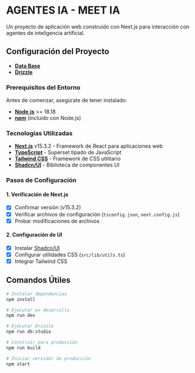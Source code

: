 # AGENTES IA - MEET IA

Un proyecto de aplicación web construido con Next.js para interacción con agentes de inteligencia artificial.

## Configuración del Proyecto

* **[Data Base](https://neon.com)**
* **[Drizzle](https://orm.drizzle.team/docs/get-started/neon-new)**

### Prerequisitos del Entorno

Antes de comenzar, asegúrate de tener instalado:

* **[Node.js](https://nodejs.org/)** >= 18.18
* **[npm](https://www.npmjs.com/)** (incluido con Node.js)

### Tecnologías Utilizadas

* **[Next.js](https://nextjs.org/)** v15.3.2 - Framework de React para aplicaciones web
* **[TypeScript](https://www.typescriptlang.org/)** - Superset tipado de JavaScript
* **[Tailwind CSS](https://tailwindcss.com/)** - Framework de CSS utilitario
* **[Shadcn/UI](https://ui.shadcn.com/)** - Biblioteca de componentes UI

### Pasos de Configuración

#### 1. Verificación de Next.js
- [x] Confirmar versión (v15.3.2)
- [x] Verificar archivos de configuración (`tsconfig.json`, `next.config.js`)
- [x] Probar modificaciones de archivos

#### 2. Configuración de UI
- [x] Instalar [Shadcn/UI](https://ui.shadcn.com/docs/installation/next)
- [x] Configurar utilidades CSS (`src/lib/utils.ts`)
- [x] Integrar Tailwind CSS

## Comandos Útiles

```bash
# Instalar dependencias
npm install

# Ejecutar en desarrollo
npm run dev

# Ejecutar Drizzle
npm run db:studio

# Construir para producción
npm run build

# Iniciar servidor de producción
npm start
```
